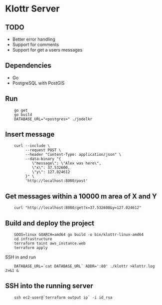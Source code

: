 # Klottr Server

## TODO

* Better error handling
* Support for comments
* Support for get a users messages

## Dependencies

* Go
* PostgreSQL with PostGIS

## Run

        go get
        go build
        DATABASE_URL="<postgres>" ./jodelkr

## Insert message

        curl --include \
             --request POST \
             --header "Content-Type: application/json" \
             --data-binary "{
                \"message\": \"Alex was here\",
                \"x\": 37.532600,
                \"y\": 127.024612
             }" \
             'http://localhost:8080/post'

## Get messages within a 10000 m area of X and Y

        curl "http://localhost:8080/get?x=37.532600&y=127.024612"

## Build and deploy the project

        GOOS=linux GOARCH=amd64 go build -o bin/klottr-linux-amd64
        cd infrastructure
        terraform taint aws_instance.web
        terraform apply

SSH in and run

        DATABASE_URL=`cat DATABASE_URL` ADDR=':80' ./klottr >klottr.log 2>&1 &

## SSH into the running server

        ssh ec2-user@`terraform output ip` -i id_rsa

